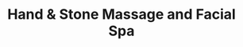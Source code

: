 ---
title: "Hand & Stone Massage and Facial Spa"
url: /queen-creek/hand-und-stone-massage-and-facial-spa/
shop: Massage
---